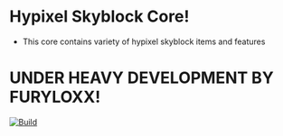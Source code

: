 # Hypixel Skyblock Core!
- This core contains variety of hypixel skyblock items and features

# UNDER HEAVY DEVELOPMENT BY FURYLOXX!

[![Build](https://github.com/dumbo-the-developer/GodSpunkySkyblockCore/actions/workflows/maven.yml/badge.svg)](https://github.com/dumbo-the-developer/GodSpunkySkyblockCore/actions/workflows/maven.yml)
